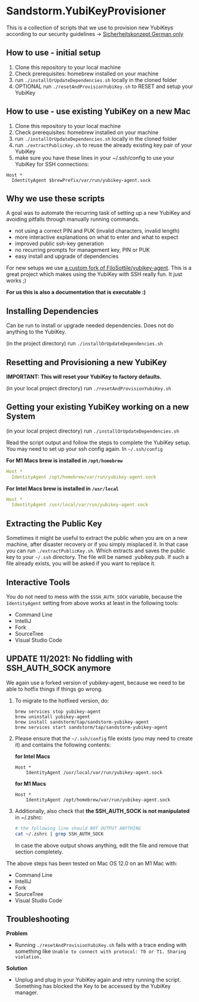 # Sandstorm.YubiKeyProvisioner

This is a collection of scripts that we use to provision new YubiKeys according
to our security guidelines -> [Sicherheitskonzept German only](https://sandstorm.de/de/datenschutz-und-datensicherheit/sicherheitskonzept.html)

## How to use - initial setup

1. Clone this repository to your local machine
2. Check prerequisites: homebrew installed on your machine
3. run `./installOrUpdateDependencies.sh` locally in the cloned folder
4. OPTIONAL run `./resetAndProvisionYubiKey.sh` to RESET and setup your YubiKey

## How to use - use existing YubiKey on a new Mac

1. Clone this repository to your local machine
2. Check prerequisites: homebrew installed on your machine
3. run `./installOrUpdateDependencies.sh` locally in the cloned folder
4. run `./extractPublicKey.sh` to reuse the already existing key pair of your YubiKey
5. make sure you have these lines in your ~/.ssh/config to use your YubiKey for SSH connections:

```
Host *
  IdentityAgent $brewPrefix/var/run/yubikey-agent.sock
```

## Why we use these scripts

A goal was to automate the recurring task of setting up a new YubiKey and avoiding pitfalls
through manually running commands.

* not using a correct PIN and PUK (invalid characters, invalid length)
* more interactive explanations on what to enter and what to expect
* improved public ssh-key generation
* no recurring prompts for management key, PIN or PUK
* easy install and upgrade of dependencies

For new setups we use [a custom fork of FiloSottile/yubikey-agent](https://github.com/sandstorm/yubikey-agent).
This is a great project which makes using the YubiKey with SSH really fun. It just works ;)

**For us this is also a documentation that is executable :)**

## Installing Dependencies

Can be run to install or upgrade needed dependencies. Does not do anything to the YubiKey.  

(in the project directory) run `./installOrUpdateDependencies.sh`

## Resetting and Provisioning a new YubiKey

**IMPORTANT: This will reset your YubiKey to factory defaults.**

(in your local project directory) run `./resetAndProvisionYubiKey.sh`

## Getting your existing YubiKey working on a new System

(in your local project directory) run `./installOrUpdateDependencies.sh`

Read the script output and follow the steps to complete the YubiKey setup. You may need to set up your ssh config again. In `~/.ssh/config`

**For M1 Macs brew is installed in `/opt/homebrew`**

```yaml
Host *
  IdentityAgent /opt/homebrew/var/run/yubikey-agent.sock 
```

**For Intel Macs brew is installed in `/usr/local`**

```yaml
Host *
  IdentityAgent /usr/local/var/run/yubikey-agent.sock 
```

## Extracting the Public Key

Sometimes it might be useful to extract the public when you are on a new machine, after disaster recovery or if you
simply misplaced it.
In that case you can run `./extractPublicKey.sh`. Which extracts and saves the public key to your `~/.ssh` directory.
The file will be named <yourUserName>.yubikey.pub. If such a file already exists, you will be asked if you want to
replace it.


## Interactive Tools

You do not need to mess with the `$SSH_AUTH_SOCK` variable, because the `IdentityAgent` setting from above
works at least in the following tools:

- Command Line
- IntelliJ
- Fork
- SourceTree
- Visual Studio Code

## UPDATE 11/2021: No fiddling with SSH_AUTH_SOCK anymore

We again use a forked version of yubikey-agent, because we need to be able to hotfix things if things go wrong.

1. To migrate to the hotfixed version, do:

    ```
    brew services stop yubikey-agent
    brew uninstall yubikey-agent
    brew install sandstorm/tap/sandstorm-yubikey-agent
    brew services start sandstorm/tap/sandstorm-yubikey-agent
    ```

2. Please ensure that the `~/.ssh/config` file exists (you may need to create it) and contains the following contents:

    **for Intel Macs**

    ```
    Host *
        IdentityAgent /usr/local/var/run/yubikey-agent.sock
    ```

    **for M1 Macs**

    ```
    Host *
        IdentityAgent /opt/homebrew/var/run/yubikey-agent.sock
    ```

3. Additionally, also check that **the SSH_AUTH_SOCK is not manipulated** in ~/.zshrc:

    ```bash
    # the following line should NOT OUTPUT ANYTHING
    cat ~/.zshrc | grep SSH_AUTH_SOCK
    ```

    In case the above output shows anything, edit the file and remove that
    section completely.


The above steps has been tested on Mac OS 12.0 on an M1 Mac with:

- Command Line
- IntelliJ
- Fork
- SourceTree
- Visual Studio Code

## Troubleshooting

**Problem**

* Running `./resetAndProvisionYubiKey.sh` fails with a trace ending with something like `Unable to connect with protocol: T0 or T1. Sharing violation.`

**Solution**

* Unplug and plug in your YubiKey again and retry running the script. Something has blocked the Key to be accessed by the YubiKey manager.
